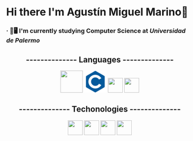 # Hi there I'm Agustín Miguel Marino👋
### · 🏢🖥️ I'm currently studying Computer Science at <em> Universidad de Palermo </em> 

<h2 align="center">-------------- Languages --------------</h2>
  <p align="center">
    <img src="[https://github.com/devicons/devicon/master/icons/python/python-plain.svg](https://github.com/devicons/devicon/blob/master/icons/python/python-plain.svg)" width=60 height=60>
    <img src="https://github.com/devicons/devicon/blob/master/icons/c/c-plain.svg" width=60 height=60>
    <img src="" width=40 height=40>
    <img src="" width=40 height=40>
  </p>
<h2 align="center">-------------- Techonologies --------------</h2>
  <p align="center">
    <img src="" width=40 height=40>
    <img src="" width=40 height=40>
    <img src="" width=40 height=40>
    <img src="" width=40 height=40>
  </p>

<!--
**Amarin38/Amarin38** is a ✨ _special_ ✨ repository because its `README.md` (this file) appears on your GitHub profile.


- 🔭 I’m currently working on ...
- 🌱 I’m currently learning ...
- 👯 I’m looking to collaborate on ...
- 🤔 I’m looking for help with ...
- 📫 How to reach me: ...

-->
